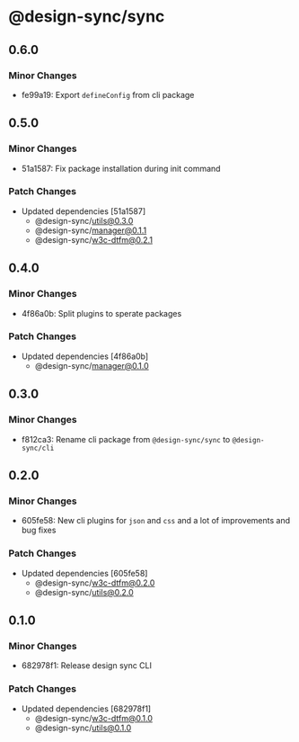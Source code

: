 # @design-sync/sync

## 0.6.0

### Minor Changes

- fe99a19: Export `defineConfig` from cli package

## 0.5.0

### Minor Changes

- 51a1587: Fix package installation during init command

### Patch Changes

- Updated dependencies [51a1587]
  - @design-sync/utils@0.3.0
  - @design-sync/manager@0.1.1
  - @design-sync/w3c-dtfm@0.2.1

## 0.4.0

### Minor Changes

- 4f86a0b: Split plugins to sperate packages

### Patch Changes

- Updated dependencies [4f86a0b]
  - @design-sync/manager@0.1.0

## 0.3.0

### Minor Changes

- f812ca3: Rename cli package from `@design-sync/sync` to `@design-sync/cli`

## 0.2.0

### Minor Changes

- 605fe58: New cli plugins for `json` and `css` and a lot of improvements and bug fixes

### Patch Changes

- Updated dependencies [605fe58]
  - @design-sync/w3c-dtfm@0.2.0
  - @design-sync/utils@0.2.0

## 0.1.0

### Minor Changes

- 682978f1: Release design sync CLI

### Patch Changes

- Updated dependencies [682978f1]
  - @design-sync/w3c-dtfm@0.1.0
  - @design-sync/utils@0.1.0
